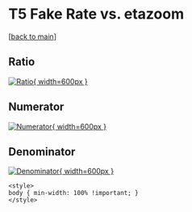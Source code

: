 # T5 Fake Rate vs. etazoom

[[back to main](./)]



## Ratio

[![Ratio](../mtv/var/T5_fakerate_etazoom.png){ width=600px }](../mtv/var/T5_fakerate_etazoom.pdf)

## Numerator

[![Numerator](../mtv/num/T5_fakerate_etazoom_num.png){ width=600px }](../mtv/num/T5_fakerate_etazoom_num.pdf)

## Denominator

[![Denominator](../mtv/den/T5_fakerate_etazoom_den.png){ width=600px }](../mtv/den/T5_fakerate_etazoom_den.pdf)


``` {=html}
<style>
body { min-width: 100% !important; }
</style>
```
